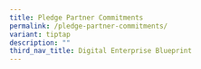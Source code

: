 ```yaml
---
title: Pledge Partner Commitments
permalink: /pledge-partner-commitments/
variant: tiptap
description: ""
third_nav_title: Digital Enterprise Blueprint
---
```

<p></p>